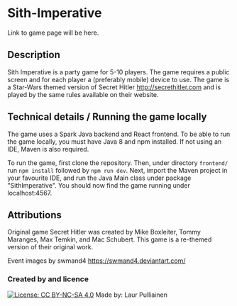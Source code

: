# Sith-Imperative

Link to game page will be here.

## Description
Sith Imperative is a party game for 5-10 players. The game requires a public screen and for each player a (preferably mobile) device to use. The game is a Star-Wars themed version of Secret Hitler http://secrethitler.com and is played by the same rules available on their website. 

## Technical details / Running the game locally

The game uses a Spark Java backend and React frontend. To be able to run the game locally, you must have Java 8 and npm installed. If not using an IDE, Maven is also required.

To run the game, first clone the repository. Then, under directory `frontend/` run `npm install` followed by `npm run dev`. Next, import the Maven project in your favourite IDE, and run the Java Main class under package "SithImperative". You should now find the game running under localhost:4567.

## Attributions

Original game Secret Hitler was created by Mike Boxleiter, Tommy Maranges, Max Temkin, and Mac Schubert. This game is a re-themed version of their original work.

Event images by swmand4 https://swmand4.deviantart.com/

### Created by and licence 
[![License: CC BY-NC-SA 4.0](https://licensebuttons.net/l/by-nc-sa/4.0/80x15.png)](https://creativecommons.org/licenses/by-nc-sa/4.0/) Made by: Laur Pulliainen 

